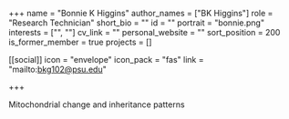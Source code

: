 +++
name = "Bonnie K Higgins"
author_names = ["BK Higgins"]
role = "Research Technician"
short_bio = ""
id = ""
portrait = "bonnie.png"
interests = ["", ""]
cv_link = ""
personal_website = ""
sort_position = 200
is_former_member = true
projects = []

[[social]]
    icon = "envelope"
    icon_pack = "fas"
    link = "mailto:bkg102@psu.edu"

+++

Mitochondrial change and inheritance patterns
